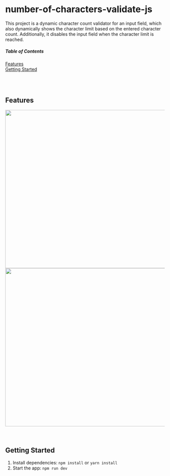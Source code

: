 # number-of-characters-validate-js
This project is a dynamic character count validator for an input field, which also dynamically shows the character limit based on the entered character count. Additionally, it disables the input field when the character limit is reached.
<br>

##### Table of Contents  
[Features](#features)  
[Getting Started](#getting-started)  

<br> <br>
<a name="features"></a>
## Features




<img src  ="https://github.com/sonaykara/number-of-characters-validate-js/assets/108528598/79f2abb3-377b-4500-959e-7c740311b848" width="700" height="500">



<br>
<img margin-top = "25px" src =  "https://github.com/sonaykara/number-of-characters-validate-js/assets/108528598/63d09e22-c295-49a4-895c-7c99a9585ce8" width="700" height = "500">
<br>


<br>
<br>

<a name="getting-started"></a>
## Getting Started
1. Install dependencies: `npm install` or `yarn install`
2. Start the app: `npm run dev`

